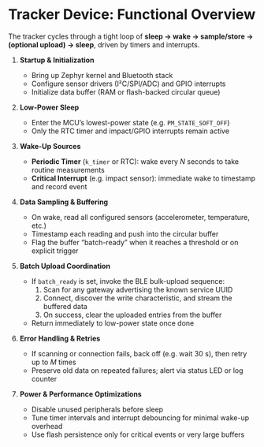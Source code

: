 # Tracker Device: Functional Overview

The tracker cycles through a tight loop of **sleep → wake → sample/store → (optional upload) → sleep**, driven by timers and interrupts.

1. **Startup & Initialization**  
   - Bring up Zephyr kernel and Bluetooth stack  
   - Configure sensor drivers (I²C/SPI/ADC) and GPIO interrupts  
   - Initialize data buffer (RAM or flash-backed circular queue)

2. **Low-Power Sleep**  
   - Enter the MCU’s lowest-power state (e.g. `PM_STATE_SOFT_OFF`)  
   - Only the RTC timer and impact/GPIO interrupts remain active

3. **Wake-Up Sources**  
   - **Periodic Timer** (`k_timer` or RTC): wake every _N_ seconds to take routine measurements  
   - **Critical Interrupt** (e.g. impact sensor): immediate wake to timestamp and record event

4. **Data Sampling & Buffering**  
   - On wake, read all configured sensors (accelerometer, temperature, etc.)  
   - Timestamp each reading and push into the circular buffer  
   - Flag the buffer “batch-ready” when it reaches a threshold or on explicit trigger

5. **Batch Upload Coordination**  
   - If `batch_ready` is set, invoke the BLE bulk-upload sequence:  
     1. Scan for any gateway advertising the known service UUID  
     2. Connect, discover the write characteristic, and stream the buffered data  
     3. On success, clear the uploaded entries from the buffer  
   - Return immediately to low-power state once done

6. **Error Handling & Retries**  
   - If scanning or connection fails, back off (e.g. wait 30 s), then retry up to _M_ times  
   - Preserve old data on repeated failures; alert via status LED or log counter

7. **Power & Performance Optimizations**  
   - Disable unused peripherals before sleep  
   - Tune timer intervals and interrupt debouncing for minimal wake-up overhead  
   - Use flash persistence only for critical events or very large buffers

